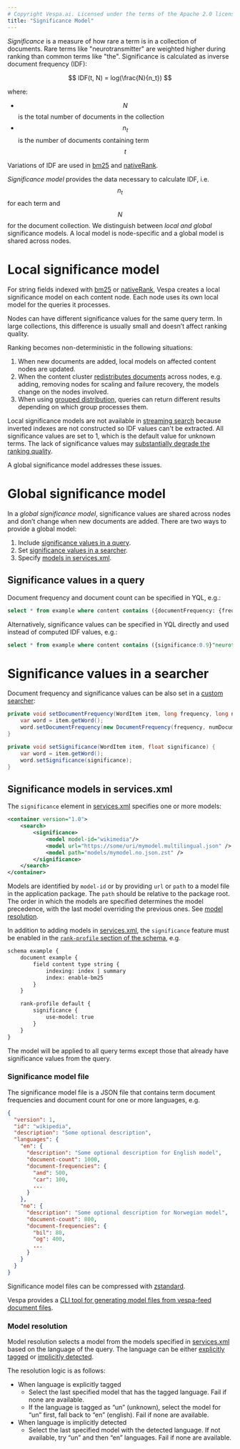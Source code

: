 ```yaml
---
# Copyright Vespa.ai. Licensed under the terms of the Apache 2.0 license. See LICENSE in the project root.
title: "Significance Model"
---
```


*Significance* is a measure of how rare a term is in a collection of documents.
Rare terms like "neurotransmitter" are weighted higher during ranking than common terms like "the".
Significance is calculated as inverse document frequency (IDF):

$$ IDF(t, N) = log(\frac{N}{n_t}) $$

where:
- $$ N $$ is the total number of documents in the collection
- $$ n_t $$ is the number of documents containing term $$ t $$

Variations of IDF are used in [bm25](reference/bm25.html) and [nativeRank](reference/nativerank.html).

*Significance model* provides the data necessary to calculate IDF, i.e. $$ n_t $$ for each term and $$ N $$ for the document collection.
We distinguish between *local and global* significance models.
A local model is node-specific and a global model is shared across nodes.

# Local significance model

For string fields indexed with [bm25](reference/bm25.html) or [nativeRank](reference/nativerank.html),
Vespa creates a local significance model on each content node.
Each node uses its own local model for the queries it processes.

Nodes can have different significance values for the same query term.
In large collections, this difference is usually small and doesn’t affect ranking quality.

Ranking becomes non-deterministic in the following situations:
1. When new documents are added, local models on affected content nodes are updated.
2. When the content cluster [redistributes documents](elasticity.html) across nodes, e.g. adding, removing nodes for scaling and failure recovery, the models change on the nodes involved.
3. When using [grouped distribution](elasticity.html#grouped-distribution),
queries can return different results depending on which group processes them.

Local significance models are not available in [streaming search](streaming-search.html) because inverted indexes are not constructed so IDF values can't be extracted.
All significance values are set to 1, which is the default value for unknown terms.
The lack of significance values may [substantially degrade the ranking quality](blog/global-significance.html).

A global significance model addresses these issues.

# Global significance model

In a *global significance model*, significance values are shared across nodes and don’t change when new documents are added. There are two ways to provide a global model:

1. Include [significance values in a query](#significance-values-in-a-query).
1. Set [significance values in a searcher](#significance-values-in-a-query).
2. Specify [models in services.xml](#significance-models-in-servicesxml).


## Significance values in a query

Document frequency and document count can be specified in YQL, e.g.:
```sql
select * from example where content contains ({documentFrequency: {frequency: 13, count: 101}}"colors")
```

Alternatively, significance values can be specified in YQL directly and used instead of computed IDF values, e.g.:
```sql
select * from example where content contains ({significance:0.9}"neurotransmitter")
```

# Significance values in a searcher

Document frequency and significance values can be also set in a [custom searcher](https://docs.vespa.ai/en/searcher-development.html#writing-a-searcher):

```java
private void setDocumentFrequency(WordItem item, long frequency, long numDocuments) {
    var word = item.getWord();
    word.setDocumentFrequency(new DocumentFrequency(frequency, numDocuments));
}

private void setSignificance(WordItem item, float significance) {
    var word = item.getWord();
    word.setSignificance(significance);
}
```


## Significance models in services.xml

The `significance` element in [services.xml](reference/services-search.html#significance) specifies one or more models:

```xml
<container version="1.0">
    <search>
        <significance>
            <model model-id="wikimedia"/>
            <model url="https://some/uri/mymodel.multilingual.json" />
            <model path="models/mymodel.no.json.zst" />
        </significance>
    </search>
</container>
```

Models are identified by `model-id` or by providing `url` or `path` to a model file in the application package.
The `path` should be relative to the package root.
The order in which the models are specified determines the model precedence, with the last model overriding the previous ones.
See [model resolution](#model-resolution).

In addition to adding models in [services.xml](reference/services-search.html#significance),
the `significance` feature must be enabled in the [`rank-profile` section of the schema](reference/schema-reference.html#significance), e.g.

```xml
schema example {
    document example {
        field content type string {
            indexing: index | summary
            index: enable-bm25
        }
    }

    rank-profile default {
        significance {
            use-model: true
        }
    }
}
```

The model will be applied to all query terms except those that already have significance values from the query.

### Significance model file

The significance model file is a JSON file that contains term document frequencies and document count for one or more languages, e.g.

```json
{
  "version": 1,
  "id": "wikipedia",
  "description": "Some optional description",
  "languages": {
    "en": {
      "description": "Some optional description for English model",
      "document-count": 1000,
      "document-frequencies": {
        "and": 500,
        "car": 100,
        ...
      }
    },
    "no": {
      "description": "Some optional description for Norwegian model",
      "document-count": 800,
      "document-frequencies": {
        "bil": 80,
        "og": 400,
        ...
      }
    }
  }
}
```

Significance model files can be compressed with <a href="https://facebook.github.io/zstd/">zstandard</a>.

Vespa provides a <a href="operations-selfhosted/vespa-cmdline-tools.html#vespa-significance">CLI tool for generating model files from vespa-feed document files</a>.

### Model resolution

Model resolution selects a model from the models specified in [services.xml](#significance-models-in-servicesxml) based on the language of the query.
The language can be either [explicitly tagged](reference/query-api-reference.html#model.language) or [implicitly detected](linguistics.html#query-language-detection).

The resolution logic is as follows:
- When language is explicitly tagged
  - Select the last specified model that has the tagged language.
    Fail if none are available.
  - If the language is tagged as “un” (unknown), select the model for “un” first, fall back to “en” (english).
    Fail if none are available.
- When language is implicitly detected
  - Select the last specified model with the detected language. If not available, try “un” and then “en” languages.
    Fail if none are available.
